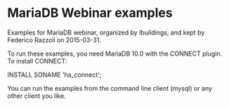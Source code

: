 # MariaDB Webinar examples

Examples for MariaDB webinar, organized by Ibuildings, and kept by Federico Razzoli on 2015-03-31.

To run these examples, you need MariaDB 10.0 with the CONNECT plugin. To install CONNECT:

INSTALL SONAME 'ha_connect';

You can run the examples from the command line client (mysql) or any other client you like.
